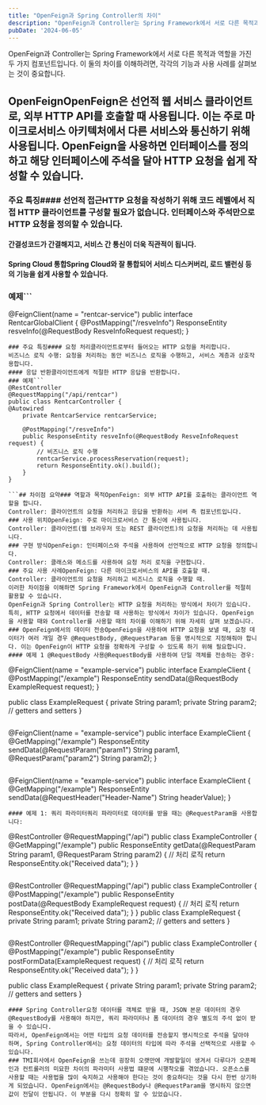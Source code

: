 ```yaml
---
title: "OpenFeign과 Spring Controller의 차이"
description: "OpenFeign과 Controller는 Spring Framework에서 서로 다른 목적과 역할을 가진 두 가지 컴포넌트입니다. 이 둘의 차이를 이해하려면, 각각의 기능과 사용 사례를 살펴보는 것이 중요합니다.   OpenFeign  OpenFeign은 선언적 웹 서비스 클라이언트로,..."
pubDate: '2024-06-05'
---
```


OpenFeign과 Controller는 Spring Framework에서 서로 다른 목적과 역할을 가진 두 가지 컴포넌트입니다. 이 둘의 차이를 이해하려면, 각각의 기능과 사용 사례를 살펴보는 것이 중요합니다.
## OpenFeignOpenFeign은 선언적 웹 서비스 클라이언트로, 외부 HTTP API를 호출할 때 사용됩니다. 이는 주로 마이크로서비스 아키텍처에서 다른 서비스와 통신하기 위해 사용됩니다. OpenFeign을 사용하면 인터페이스를 정의하고 해당 인터페이스에 주석을 달아 HTTP 요청을 쉽게 작성할 수 있습니다.
### 주요 특징#### 선언적 접근HTTP 요청을 작성하기 위해 코드 레벨에서 직접 HTTP 클라이언트를 구성할 필요가 없습니다. 인터페이스와 주석만으로 HTTP 요청을 정의할 수 있습니다.
#### 간결성코드가 간결해지고, 서비스 간 통신이 더욱 직관적이 됩니다.
#### Spring Cloud 통합Spring Cloud와 잘 통합되어 서비스 디스커버리, 로드 밸런싱 등의 기능을 쉽게 사용할 수 있습니다.
### 예제```
@FeignClient(name = "rentcar-service")
public interface RentcarGlobalClient {
	@PostMapping("/resveInfo")
	ResponseEntity resveInfo(@RequestBody ResveInfoRequest request);
}

```## ControllerController는 Spring MVC의 일부로, 클라이언트(보통 웹 브라우저 또는 REST 클라이언트)로부터 HTTP 요청을 처리하고 적절한 응답을 반환하는 역할을 합니다. 주로 서버 측에서 클라이언트의 요청을 받아 로직을 수행하고, 결과를 반환하는 데 사용됩니다.
### 주요 특징#### 요청 처리클라이언트로부터 들어오는 HTTP 요청을 처리합니다.
비즈니스 로직 수행: 요청을 처리하는 동안 비즈니스 로직을 수행하고, 서비스 계층과 상호작용합니다.
#### 응답 반환클라이언트에게 적절한 HTTP 응답을 반환합니다.
### 예제```
@RestController
@RequestMapping("/api/rentcar")
public class RentcarController {
@Autowired
	private RentcarService rentcarService;
	
	@PostMapping("/resveInfo")
	public ResponseEntity resveInfo(@RequestBody ResveInfoRequest request) {
	    // 비즈니스 로직 수행
	    rentcarService.processReservation(request);
	    return ResponseEntity.ok().build();
	}
}

```## 차이점 요약### 역할과 목적OpenFeign: 외부 HTTP API를 호출하는 클라이언트 역할을 합니다.
Controller: 클라이언트의 요청을 처리하고 응답을 반환하는 서버 측 컴포넌트입니다.
### 사용 위치OpenFeign: 주로 마이크로서비스 간 통신에 사용됩니다.
Controller: 클라이언트(웹 브라우저 또는 REST 클라이언트)의 요청을 처리하는 데 사용됩니다.
### 구현 방식OpenFeign: 인터페이스와 주석을 사용하여 선언적으로 HTTP 요청을 정의합니다.
Controller: 클래스와 메소드를 사용하여 요청 처리 로직을 구현합니다.
### 주요 사용 사례OpenFeign: 다른 마이크로서비스의 API를 호출할 때.
Controller: 클라이언트의 요청을 처리하고 비즈니스 로직을 수행할 때.
이러한 차이점을 이해하면 Spring Framework에서 OpenFeign과 Controller를 적절히 활용할 수 있습니다.
OpenFeign과 Spring Controller는 HTTP 요청을 처리하는 방식에서 차이가 있습니다. 특히, HTTP 요청에서 데이터를 전송할 때 사용하는 방식에서 차이가 있습니다. OpenFeign을 사용할 때와 Controller를 사용할 때의 차이를 이해하기 위해 자세히 살펴 보겠습니다.
### OpenFeign에서의 데이터 전송OpenFeign을 사용하여 HTTP 요청을 보낼 때, 요청 데이터가 여러 개일 경우 @RequestBody, @RequestParam 등을 명시적으로 지정해줘야 합니다. 이는 OpenFeign이 HTTP 요청을 정확하게 구성할 수 있도록 하기 위해 필요합니다.
#### 예제 1 @RequestBody 사용@RequestBody를 사용하여 단일 객체를 전송하는 경우:
```
@FeignClient(name = "example-service")
public interface ExampleClient {
@PostMapping("/example")
ResponseEntity<String> sendData(@RequestBody ExampleRequest request);
}

public class ExampleRequest {
	private String param1;
	private String param2;
	// getters and setters
}

```#### 예제 2: @RequestParam 사용@RequestParam을 사용하여 여러 개의 쿼리 파라미터를 전송하는 경우:
```
@FeignClient(name = "example-service")
public interface ExampleClient {
	@GetMapping("/example")
	ResponseEntity<String> sendData(@RequestParam("param1") String param1, @RequestParam("param2") String param2);
}

```#### 예제 3: @RequestHeader 사용@RequestHeader를 사용하여 헤더 값을 전송하는 경우:
```
@FeignClient(name = "example-service")
public interface ExampleClient {
	@GetMapping("/example")
	ResponseEntity<String> sendData(@RequestHeader("Header-Name") String headerValue);
}

```### Spring Controller에서의 데이터 전송Spring Controller에서는 요청 데이터를 객체로 받을 때 @RequestBody를 생략할 수 있습니다. 그러나 이는 요청 데이터가 쿼리 파라미터 또는 폼 데이터로 전달되는 경우에 해당합니다. JSON 본문 데이터를 객체로 받으려면 @RequestBody를 사용해야 합니다.
#### 예제 1: 쿼리 파라미터쿼리 파라미터로 데이터를 받을 때는 @RequestParam을 사용합니다:
```
@RestController
@RequestMapping("/api")
public class ExampleController {
	@GetMapping("/example")
	public ResponseEntity<String> getData(@RequestParam String param1, @RequestParam String param2) {
	    // 처리 로직
	    return ResponseEntity.ok("Received data");
	}
}

```#### 예제 2: JSON 본문 데이터JSON 본문 데이터를 객체로 받을 때는 @RequestBody를 사용합니다:
```
@RestController
@RequestMapping("/api")
public class ExampleController {
	@PostMapping("/example")
	public ResponseEntity<String> postData(@RequestBody ExampleRequest request) {
	    // 처리 로직
	    return ResponseEntity.ok("Received data");
	}
}
public class ExampleRequest {
	private String param1;
	private String param2;
	// getters and setters
}

```#### 예제 3: 폼 데이터폼 데이터를 객체로 받을 때는 별도의 주석 없이 받을 수 있습니다:
```
@RestController
@RequestMapping("/api")
public class ExampleController {
	@PostMapping("/example")
	public ResponseEntity<String> postFormData(ExampleRequest request) {
	    // 처리 로직
	    return ResponseEntity.ok("Received data");
	}
}

public class ExampleRequest {
	private String param1;
	private String param2;
	// getters and setters
}

```### 결론#### OpenFeign데이터를 전송할 때 @RequestBody, @RequestParam, @RequestHeader 등을 명시적으로 지정해야 합니다. 이는 OpenFeign이 HTTP 요청을 정확히 구성하기 위해 필요합니다.
#### Spring Controller요청 데이터를 객체로 받을 때, JSON 본문 데이터의 경우 @RequestBody를 사용해야 하지만, 쿼리 파라미터나 폼 데이터의 경우 별도의 주석 없이 받을 수 있습니다.
따라서, OpenFeign에서는 어떤 타입의 요청 데이터를 전송할지 명시적으로 주석을 달아야 하며, Spring Controller에서는 요청 데이터의 타입에 따라 주석을 선택적으로 사용할 수 있습니다.
### TMI회사에서 OpenFeign을 쓰는데 굉장히 오랫만에 개발할일이 생겨서 다루다가 오픈페인과 컨트롤러의 미묘한 차이의 파라미터 사용법 떄문에 시행착오를 겪었습니다. 오픈소스를 사용할 때는 사용법을 많이 숙지하고 사용해야 한다는 것이 중요하다는 것을 다시 한번 상기하게 되었습니다. OpenFeign에서는 @RequestBody나 @RequestParam을 명시하지 않으면 값이 전달이 안됩니다. 이 부분을 다시 정확히 알 수 있었습니다.